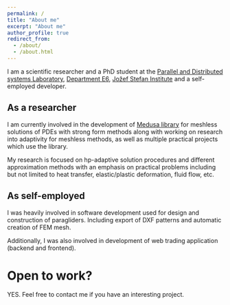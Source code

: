 ```yaml
---
permalink: /
title: "About me"
excerpt: "About me"
author_profile: true
redirect_from:
  - /about/
  - /about.html
---
```


I am a scientific researcher and a PhD student at the [Parallel and Distributed systems Laboratory](http://e6.ijs.si/ParallelAndDistributedSystems/), [Department E6](http://e6.ijs.si/), [Jožef Stefan Institute](http://ijs.si/) and a self-employed developer.

## As a researcher 

I am currently involved in the development of [Medusa library](http://e6.ijs.si/medusa) for meshless solutions of PDEs with strong form methods along with working on research into adaptivity for meshless methods, as well as multiple practical projects which use the library. 

My research is focused on hp-adaptive solution procedures and different approximation methods with an emphasis on practical problems including but not limited to heat transfer, elastic/plastic deformation, fluid flow, etc.

## As self-employed

I was heavily involved in software development used for design and construction of paragliders. Including export of DXF patterns and automatic creation of FEM mesh.

Additionally, I was also involved in development of web trading application (backend and frontend).

# Open to work?

YES. Feel free to contact me if you have an interesting project.



<!---
vim: set spell spelllang=en:
-->
